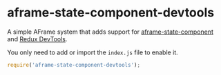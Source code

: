 # aframe-state-component-devtools

A simple AFrame system that adds support for [aframe-state-component](https://github.com/supermedium/superframe/tree/master/components/state) and [Redux DevTools](https://github.com/reduxjs/redux-devtools). 

You only need to add or import the `index.js` file to enable it.

```javascript
require('aframe-state-component-devtools');
```
